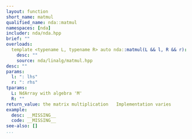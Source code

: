 ```yaml
---
layout: function
short_name: matmul
qualified_name: nda::matmul
namespaces: [nda]
includer: nda/nda.hpp
brief: ""
overloads:
  template <typename L, typename R> auto nda::matmul(L && l, R && r):
    desc: ""
    source: nda/linalg/matmul.hpp
desc: ""
params:
  l: ": lhs"
  r: ": rhs"
tparams:
  L: NdArray with algebra 'M'
  R: ""
return_value: the matrix multiplication   Implementation varies
example:
  desc: __MISSING__
  code: __MISSING__
see-also: []
...
```

